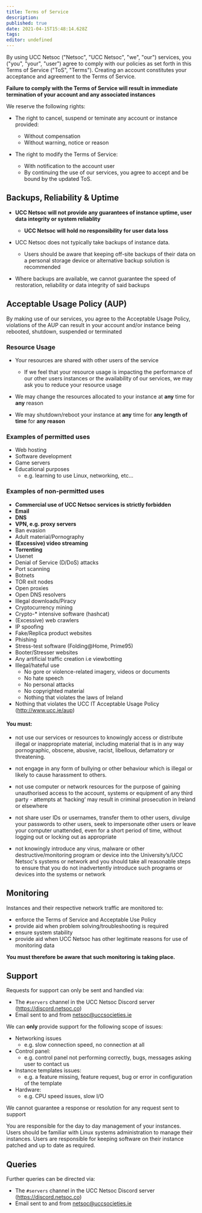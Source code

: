 ```yaml
---
title: Terms of Service
description: 
published: true
date: 2021-04-15T15:48:14.628Z
tags: 
editor: undefined
---
```


By using UCC Netsoc ("Netsoc", "UCC Netsoc", "we", "our") services, you ("you", "your", "user") agree to comply with our policies as set forth in this Terms of Service ("ToS", "Terms"). Creating an account constitutes your acceptance and agreement to the Terms of Service.

**Failure to comply with the Terms of Service will result in immediate termination of your account and any associated instances**

We reserve the following rights:
* The right to cancel, suspend or teminate any account or instance provided:
	* Without compensation
	* Without warning, notice or reason
  
* The right to modify the Terms of Service:
	* With notification to the account user
	* By continuing the use of our services, you agree to accept and be bound by the updated ToS.

## Backups, Reliability & Uptime

* **UCC Netsoc will not provide any guarantees of instance uptime, user data integrity or system reliablity**
	* **UCC Netsoc will hold no responsibility for user data loss**

* UCC Netsoc does not typically take backups of instance data.
	* Users should be aware that keeping off-site backups of their data on a personal storage device or alternative backup solution is recommended

* Where backups are available, we cannot guarantee the speed of restoration, reliability or data integrity of said backups

## Acceptable Usage Policy (AUP)
By making use of our services, you agree to the Acceptable Usage Policy, violations of the AUP can result in your account and/or instance being rebooted, shutdown, suspended or terminated


### Resource Usage

* Your resources are shared with other users of the service
	* If we feel that your resource usage is impacting the performance of our other users instances or the availability of our services, we may ask you to reduce your resource usage
  
* We may change the resources allocated to your instance at **any** time for **any** reason
* We may shutdown/reboot your instance at **any** time for **any length of time** for **any reason**

### Examples of permitted uses

* Web hosting
* Software development
* Game servers
* Educational purposes
	* e.g. learning to use Linux, networking, etc...

### Examples of non-permitted uses

* **Commercial use of UCC Netsoc services is strictly forbidden**
* **Email**
* **DNS**
* **VPN, e.g. proxy servers**
* Ban evasion
* Adult material/Pornography
* **(Excessive) video streaming**
* **Torrenting**
* Usenet
* Denial of Service (D/DoS) attacks
* Port scanning
* Botnets
* TOR exit nodes
* Open proxies
* Open DNS resolvers
* Illegal downloads/Piracy
* Cryptocurrency mining
* Crypto-* intensive software (hashcat)
* (Excessive) web crawlers
* IP spoofing
* Fake/Replica product websites
* Phishing
* Stress-test software (Folding@Home, Prime95) 
* Booter/Stresser websites
* Any artificial traffic creation i.e viewbotting
* Illegal/hateful use
  * No gore or violence-related imagery, videos or documents
  * No hate speech
  * No personal attacks
  * No copyrighted material
  * Nothing that violates the laws of Ireland
* Nothing that violates the UCC IT Acceptable Usage Policy (http://www.ucc.ie/aup)

#### You must:
* not use our services or resources to knowingly access
    or distribute illegal or inappropriate material,
    including material that is in any way pornographic,
    obscene, abusive, racist, libellous, defamatory or
    threatening.

* not engage in any form of bullying or other behaviour
    which is illegal or likely to
    cause harassment to others.

* not use computer or network resources for the purpose
    of gaining unauthorised access to the account, systems
    or equipment of any third party - attempts at ‘hacking’
    may result in criminal prosecution in Ireland or elsewhere

* not share user IDs or usernames, transfer them to other
    users, divulge your passwords to other users, seek to
    impersonate other users or leave your computer unattended,
    even for a short period of time, without logging out or
    locking out as appropriate

* not knowingly introduce any virus, malware or other
    destructive/monitoring program or device into the University’s/UCC Netsoc's systems
    or network and you should take all reasonable steps to
    ensure that you do not inadvertently introduce such programs
    or devices into the systems or network

## Monitoring

Instances and their respective network traffic are monitored to:
* enforce the Terms of Service and Acceptable Use Policy
* provide aid when problem solving/troubleshooting is required
* ensure system stability
* provide aid when UCC Netsoc has other legitimate reasons for use of monitoring data

**You must therefore be aware that such monitoring is taking place.**

## Support

Requests for support can only be sent and handled via:
* The `#servers` channel in the UCC Netsoc Discord server (https://discord.netsoc.co)
* Email sent to and from netsoc@uccsocieties.ie
 
We can **only** provide support for the following scope of issues:
* Networking issues
	* e.g. slow connection speed, no connection at all
* Control panel:
	* e.g. control panel not performing correctly, bugs, messages asking user to contact us
* Instance templates issues:
	* e.g. a feature missing, feature request, bug or error in configuration of the template
* Hardware:
	* e.g. CPU speed issues, slow I/O

We cannot guarantee a response or resolution for any request sent to support

You are responsible for the day to day management of your instances. Users should be familiar with Linux systems administration to manage their instances. Users are responsible for keeping software on their instance patched and up to date as required.

## Queries

Further queries can be directed via:
* The `#servers` channel in the UCC Netsoc Discord server (https://discord.netsoc.co)
* Email sent to and from netsoc@uccsocieties.ie